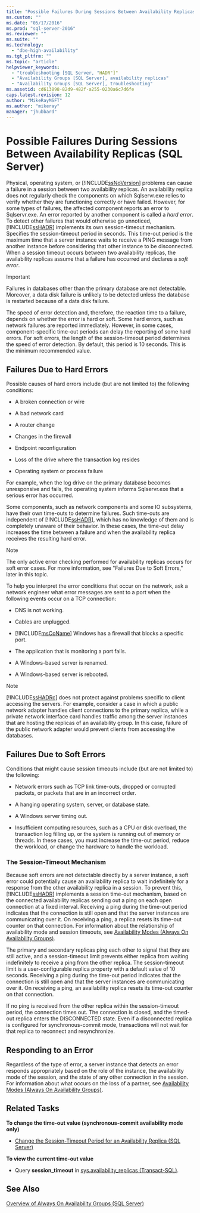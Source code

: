 ```yaml
---
title: "Possible Failures During Sessions Between Availability Replicas (SQL Server) | Microsoft Docs"
ms.custom: ""
ms.date: "05/17/2016"
ms.prod: "sql-server-2016"
ms.reviewer: ""
ms.suite: ""
ms.technology:
  - "dbe-high-availability"
ms.tgt_pltfrm: ""
ms.topic: "article"
helpviewer_keywords:
  - "troubleshooting [SQL Server, "HADR"]"
  - "Availability Groups [SQL Server], availability replicas"
  - "Availability Groups [SQL Server], troubleshooting"
ms.assetid: cd613898-82d9-482f-a255-0230a6c7d6fe
caps.latest.revision: 12
author: "MikeRayMSFT"
ms.author: "mikeray"
manager: "jhubbard"
---
```

# Possible Failures During Sessions Between Availability Replicas (SQL Server)
Physical, operating system, or [!INCLUDE[ssNoVersion](../../../includes/ssnoversion-md.md)] problems can cause a failure in a session between two availability replicas. An availability replica does not regularly check the components on which Sqlservr.exe relies to verify whether they are functioning correctly or have failed. However, for some types of failures, the affected component reports an error to Sqlservr.exe. An error reported by another component is called a *hard error*. To detect other failures that would otherwise go unnoticed, [!INCLUDE[ssHADR](../../../includes/sshadr-md.md)] implements its own session-timeout mechanism. Specifies the session-timeout period in seconds. This time-out period is the maximum time that a server instance waits to receive a PING message from another instance before considering that other instance to be disconnected. When a session timeout occurs between two availability replicas, the availability replicas assume that a failure has occurred and declares a *soft error*.  
  
> [!IMPORTANT]  
>  Failures in databases other than the primary database are not detectable. Moreover, a data disk failure is unlikely to be detected unless the database is restarted because of a data disk failure.  
  
 The speed of error detection and, therefore, the reaction time to a failure, depends on whether the error is hard or soft. Some hard errors, such as network failures are reported immediately. However, in some cases, component-specific time-out periods can delay the reporting of some hard errors. For soft errors, the length of the session-timeout period determines the speed of error detection. By default, this period is 10 seconds. This is the minimum recommended value.  
  
## Failures Due to Hard Errors  
 Possible causes of hard errors include (but are not limited to) the following conditions:  
  
-   A broken connection or wire  
  
-   A bad network card  
  
-   A router change  
  
-   Changes in the firewall  
  
-   Endpoint reconfiguration  
  
-   Loss of the drive where the transaction log resides  
  
-   Operating system or process failure  
  
 For example, when the log drive on the primary database becomes unresponsive and fails, the operating system informs Sqlservr.exe that a serious error has occurred.  
  
 Some components, such as network components and some IO subsystems, have their own time-outs to determine failures. Such time-outs are independent of [!INCLUDE[ssHADR](../../../includes/sshadr-md.md)], which has no knowledge of them and is completely unaware of their behavior. In these cases, the time-out delay increases the time between a failure and when the availability replica receives the resulting hard error.  
  
> [!NOTE]  
>  The only active error checking performed for availability replicas occurs for soft error cases. For more information, see "Failures Due to Soft Errors," later in this topic.  
  
 To help you interpret the error conditions that occur on the network, ask a network engineer what error messages are sent to a port when the following events occur on a TCP connection:  
  
-   DNS is not working.  
  
-   Cables are unplugged.  
  
-   [!INCLUDE[msCoName](../../../includes/msconame-md.md)] Windows has a firewall that blocks a specific port.  
  
-   The application that is monitoring a port fails.  
  
-   A Windows-based server is renamed.  
  
-   A Windows-based server is rebooted.  
  
> [!NOTE]  
>  [!INCLUDE[ssHADRc](../../../includes/sshadrc-md.md)] does not protect against problems specific to client accessing the servers. For example, consider a case in which a public network adapter handles client connections to the primary replica, while a private network interface card handles traffic among the server instances that are hosting the replicas of an availability group. In this case, failure of the public network adapter would prevent clients from accessing the databases.  
  
## Failures Due to Soft Errors  
 Conditions that might cause session timeouts include (but are not limited to) the following:  
  
-   Network errors such as TCP link time-outs, dropped or corrupted packets, or packets that are in an incorrect order.  
  
-   A hanging operating system, server, or database state.  
  
-   A Windows server timing out.  
  
-   Insufficient computing resources, such as a CPU or disk overload, the transaction log filling up, or the system is running out of memory or threads. In these cases, you must increase the time-out period, reduce the workload, or change the hardware to handle the workload.  
  
### The Session-Timeout Mechanism  
 Because soft errors are not detectable directly by a server instance, a soft error could potentially cause an availability replica to wait indefinitely for a response from the other availability replica in a session. To prevent this, [!INCLUDE[ssHADR](../../../includes/sshadr-md.md)] implements a session time-out mechanism, based on the connected availability replicas sending out a ping on each open connection at a fixed interval. Receiving a ping during the time-out period indicates that the connection is still open and that the server instances are communicating over it. On receiving a ping, a replica resets its time-out counter on that connection. For information about the relationship of availability mode and session timeouts, see [Availability Modes &#40;Always On Availability Groups&#41;](../../../database-engine/availability-groups/windows/availability-modes-always-on-availability-groups.md).  
  
 The primary and secondary replicas ping each other to signal that they are still active, and a session-timeout limit prevents either replica from waiting indefinitely to receive a ping from the other replica. The session-timeout limit is a user-configurable replica property with a default value of 10 seconds. Receiving a ping during the time-out period indicates that the connection is still open and that the server instances are communicating over it. On receiving a ping, an availability replica resets its time-out counter on that connection.  
  
 If no ping is received from the other replica within the session-timeout period, the connection times out. The connection is closed, and the timed-out replica enters the DISCONNECTED state. Even if a disconnected replica is configured for synchronous-commit mode, transactions will not wait for that replica to reconnect and resynchronize.  
  
## Responding to an Error  
 Regardless of the type of error, a server instance that detects an error responds appropriately based on the role of the instance, the availability mode of the session, and the state of any other connection in the session. For information about what occurs on the loss of a partner, see [Availability Modes &#40;Always On Availability Groups&#41;](../../../database-engine/availability-groups/windows/availability-modes-always-on-availability-groups.md).  
  
## Related Tasks  
 **To change the time-out value (synchronous-commit availability mode only)**  
  
-   [Change the Session-Timeout Period for an Availability Replica &#40;SQL Server&#41;](../../../database-engine/availability-groups/windows/change-the-session-timeout-period-for-an-availability-replica-sql-server.md)  
  
 **To view the current time-out value**  
  
-   Query **session_timeout** in [sys.availability_replicas &#40;Transact-SQL&#41;](../../../relational-databases/system-catalog-views/sys-availability-replicas-transact-sql.md).  
  
## See Also  
 [Overview of Always On Availability Groups &#40;SQL Server&#41;](../../../database-engine/availability-groups/windows/overview-of-always-on-availability-groups-sql-server.md)  
  
  
